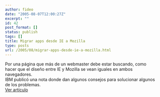 ```yaml
---
author: fideo
date: "2005-08-07T12:00:27Z"
excerpt: ""
id: 42
post_format: []
status: publish
tags: []
title: Migrar apps desde IE a Mozilla
type: posts
url: /2005/08/migrar-apps-desde-ie-a-mozilla.html
---
```

Por una página que más de un webmaster debe estar buscando, como hacer que el diseño entre IE y Mozilla se vean iguales en ambos navegadores.  
IBM publicó una nota donde dan algunos consejos para solucionar algunos de los problemas.  
[Ver artículo](http://www-128.ibm.com/developerworks/web/library/wa-ie2mozgd/)

